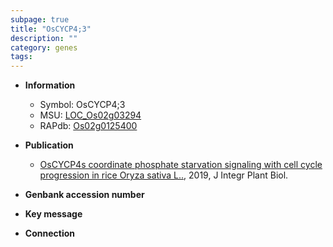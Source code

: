 ```yaml
---
subpage: true
title: "OsCYCP4;3"
description: ""
category: genes
tags: 
---
```


* **Information**  
    + Symbol: OsCYCP4;3  
    + MSU: [LOC_Os02g03294](http://rice.plantbiology.msu.edu/cgi-bin/ORF_infopage.cgi?orf=LOC_Os02g03294)  
    + RAPdb: [Os02g0125400](http://rapdb.dna.affrc.go.jp/viewer/gbrowse_details/irgsp1?name=Os02g0125400)  

* **Publication**  
    + [OsCYCP4s coordinate phosphate starvation signaling with cell cycle progression in rice Oryza sativa L..](http://www.ncbi.nlm.nih.gov/pubmed?term=OsCYCP4s+coordinate+phosphate+starvation+signaling+with+cell+cycle+progression+in+rice+Oryza+sativa+L..%5BTitle%5D), 2019, J Integr Plant Biol.

* **Genbank accession number**  

* **Key message**  

* **Connection**  



